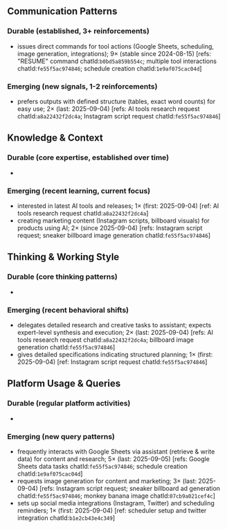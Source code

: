 ## Communication Patterns
### Durable (established, 3+ reinforcements)
- issues direct commands for tool actions (Google Sheets, scheduling, image generation, integrations); 9× (stable since 2024-08-15) [refs: "RESUME" command chatId:`b0bd5a859b554c`; multiple tool interactions chatId:`fe55f5ac974846`; schedule creation chatId:`1e9af075cac04d`]

### Emerging (new signals, 1-2 reinforcements)
- prefers outputs with defined structure (tables, exact word counts) for easy use; 2× (last: 2025-09-04) [refs: AI tools research request chatId:`a8a22432f2dc4a`; Instagram script request chatId:`fe55f5ac974846`]

## Knowledge & Context
### Durable (core expertise, established over time)
-

### Emerging (recent learning, current focus)
- interested in latest AI tools and releases; 1× (first: 2025-09-04) [ref: AI tools research request chatId:`a8a22432f2dc4a`]
- creating marketing content (Instagram scripts, billboard visuals) for products using AI; 2× (since 2025-09-04) [refs: Instagram script request; sneaker billboard image generation chatId:`fe55f5ac974846`]

## Thinking & Working Style
### Durable (core thinking patterns)
-

### Emerging (recent behavioral shifts)
- delegates detailed research and creative tasks to assistant; expects expert-level synthesis and execution; 2× (last: 2025-09-04) [refs: AI tools research request chatId:`a8a22432f2dc4a`; billboard image generation chatId:`fe55f5ac974846`]
- gives detailed specifications indicating structured planning; 1× (first: 2025-09-04) [ref: Instagram script request chatId:`fe55f5ac974846`]

## Platform Usage & Queries
### Durable (regular platform activities)
-

### Emerging (new query patterns)
- frequently interacts with Google Sheets via assistant (retrieve & write data) for content and research; 5× (last: 2025-09-05) [refs: Google Sheets data tasks chatId:`fe55f5ac974846`; schedule creation chatId:`1e9af075cac04d`]
- requests image generation for content and marketing; 3× (last: 2025-09-04) [refs: Instagram script request; sneaker billboard ad generation chatId:`fe55f5ac974846`; monkey banana image chatId:`07cb9a021cef4c`]
- sets up social media integrations (Instagram, Twitter) and scheduling reminders; 1× (first: 2025-09-04) [ref: scheduler setup and twitter integration chatId:`b1e2cb43e4c349`]